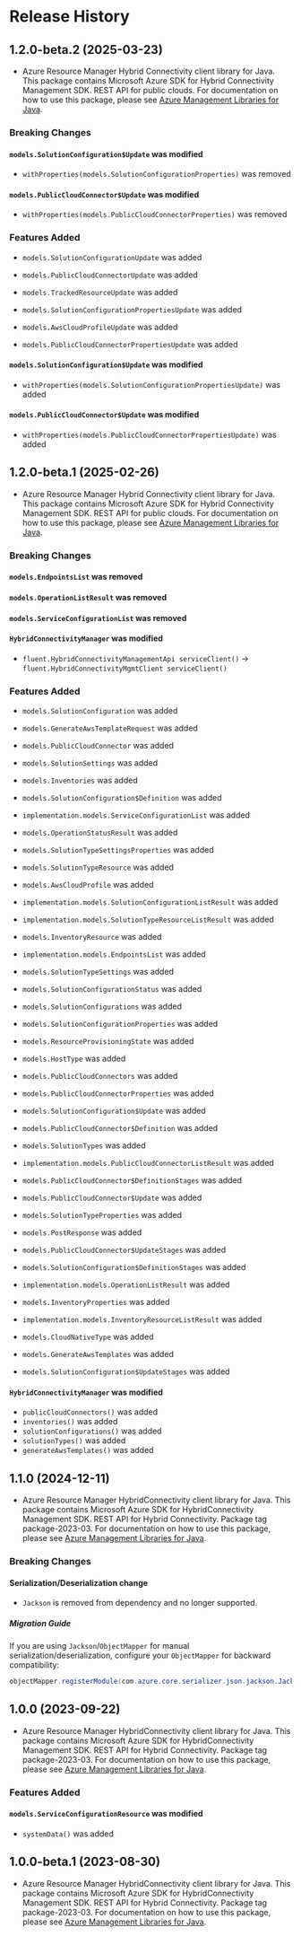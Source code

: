 # Release History

## 1.2.0-beta.2 (2025-03-23)

- Azure Resource Manager Hybrid Connectivity client library for Java. This package contains Microsoft Azure SDK for Hybrid Connectivity Management SDK. REST API for public clouds. For documentation on how to use this package, please see [Azure Management Libraries for Java](https://aka.ms/azsdk/java/mgmt).

### Breaking Changes

#### `models.SolutionConfiguration$Update` was modified

* `withProperties(models.SolutionConfigurationProperties)` was removed

#### `models.PublicCloudConnector$Update` was modified

* `withProperties(models.PublicCloudConnectorProperties)` was removed

### Features Added

* `models.SolutionConfigurationUpdate` was added

* `models.PublicCloudConnectorUpdate` was added

* `models.TrackedResourceUpdate` was added

* `models.SolutionConfigurationPropertiesUpdate` was added

* `models.AwsCloudProfileUpdate` was added

* `models.PublicCloudConnectorPropertiesUpdate` was added

#### `models.SolutionConfiguration$Update` was modified

* `withProperties(models.SolutionConfigurationPropertiesUpdate)` was added

#### `models.PublicCloudConnector$Update` was modified

* `withProperties(models.PublicCloudConnectorPropertiesUpdate)` was added

## 1.2.0-beta.1 (2025-02-26)

- Azure Resource Manager Hybrid Connectivity client library for Java. This package contains Microsoft Azure SDK for Hybrid Connectivity Management SDK. REST API for public clouds. For documentation on how to use this package, please see [Azure Management Libraries for Java](https://aka.ms/azsdk/java/mgmt).

### Breaking Changes

#### `models.EndpointsList` was removed

#### `models.OperationListResult` was removed

#### `models.ServiceConfigurationList` was removed

#### `HybridConnectivityManager` was modified

* `fluent.HybridConnectivityManagementApi serviceClient()` -> `fluent.HybridConnectivityMgmtClient serviceClient()`

### Features Added

* `models.SolutionConfiguration` was added

* `models.GenerateAwsTemplateRequest` was added

* `models.PublicCloudConnector` was added

* `models.SolutionSettings` was added

* `models.Inventories` was added

* `models.SolutionConfiguration$Definition` was added

* `implementation.models.ServiceConfigurationList` was added

* `models.OperationStatusResult` was added

* `models.SolutionTypeSettingsProperties` was added

* `models.SolutionTypeResource` was added

* `models.AwsCloudProfile` was added

* `implementation.models.SolutionConfigurationListResult` was added

* `implementation.models.SolutionTypeResourceListResult` was added

* `models.InventoryResource` was added

* `implementation.models.EndpointsList` was added

* `models.SolutionTypeSettings` was added

* `models.SolutionConfigurationStatus` was added

* `models.SolutionConfigurations` was added

* `models.SolutionConfigurationProperties` was added

* `models.ResourceProvisioningState` was added

* `models.HostType` was added

* `models.PublicCloudConnectors` was added

* `models.PublicCloudConnectorProperties` was added

* `models.SolutionConfiguration$Update` was added

* `models.PublicCloudConnector$Definition` was added

* `models.SolutionTypes` was added

* `implementation.models.PublicCloudConnectorListResult` was added

* `models.PublicCloudConnector$DefinitionStages` was added

* `models.PublicCloudConnector$Update` was added

* `models.SolutionTypeProperties` was added

* `models.PostResponse` was added

* `models.PublicCloudConnector$UpdateStages` was added

* `models.SolutionConfiguration$DefinitionStages` was added

* `implementation.models.OperationListResult` was added

* `models.InventoryProperties` was added

* `implementation.models.InventoryResourceListResult` was added

* `models.CloudNativeType` was added

* `models.GenerateAwsTemplates` was added

* `models.SolutionConfiguration$UpdateStages` was added

#### `HybridConnectivityManager` was modified

* `publicCloudConnectors()` was added
* `inventories()` was added
* `solutionConfigurations()` was added
* `solutionTypes()` was added
* `generateAwsTemplates()` was added

## 1.1.0 (2024-12-11)

- Azure Resource Manager HybridConnectivity client library for Java. This package contains Microsoft Azure SDK for HybridConnectivity Management SDK. REST API for Hybrid Connectivity. Package tag package-2023-03. For documentation on how to use this package, please see [Azure Management Libraries for Java](https://aka.ms/azsdk/java/mgmt).

### Breaking Changes

#### Serialization/Deserialization change

- `Jackson` is removed from dependency and no longer supported.

##### Migration Guide

If you are using `Jackson`/`ObjectMapper` for manual serialization/deserialization, configure your `ObjectMapper` for backward compatibility:
```java
objectMapper.registerModule(com.azure.core.serializer.json.jackson.JacksonJsonProvider.getJsonSerializableDatabindModule());
```

## 1.0.0 (2023-09-22)

- Azure Resource Manager HybridConnectivity client library for Java. This package contains Microsoft Azure SDK for HybridConnectivity Management SDK. REST API for Hybrid Connectivity. Package tag package-2023-03. For documentation on how to use this package, please see [Azure Management Libraries for Java](https://aka.ms/azsdk/java/mgmt).

### Features Added

#### `models.ServiceConfigurationResource` was modified

* `systemData()` was added

## 1.0.0-beta.1 (2023-08-30)

- Azure Resource Manager HybridConnectivity client library for Java. This package contains Microsoft Azure SDK for HybridConnectivity Management SDK. REST API for Hybrid Connectivity. Package tag package-2023-03. For documentation on how to use this package, please see [Azure Management Libraries for Java](https://aka.ms/azsdk/java/mgmt).
